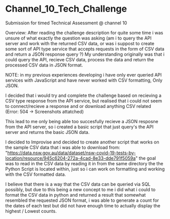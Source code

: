 # Channel_10_Tech_Challenge
Submission for timed Technical Assessment @ channel 10

Overview:
After reading the challenge description for quite some time i was unsure of what exactly the question was asking (am i to query the API server and work with the returned CSV data, or was i suppost to create some sort of API type service that accepts requests in the form of CSV data and return a JSON response query ?) My understanding originally was that i could query the API, recieve CSV data, process the data and return the processed CSV data in JSON format.

NOTE: in my previous experiences developing i have only ever queried API services with JavaScript and have never worked with CSV formatting, Only JSON.

I decided that i would try and complete the challenge based on recieving a CSV type response from the API service, but realised that i could not seem to connect/recieve a response and or download anything CSV related (Error: 504 -> Screenshots attatched)

This lead to me only being able too succesfully recieve a JSON resposne from the API server, so i created a basic script that just query's the API server and returns the basic JSON data.

I decided to Improvise and decided to create another script that works on the sample CSV data that i was able to download from: "https://data.nsw.gov.au/data/dataset/nsw-covid-19-tests-by-location/resource/945c6204-272a-4cad-8e33-dde791f5059a"
the goal was to read in the CSV data by reading it in from the same directory the the Python Script is located within, just so i can work on formatting and working with the CSV formatted data.

I believe that there is a way that the CSV data can be queried via SQL possibly, but due to this being a new concept to me i did what i could to format the CSV data in python and returned a result that somewhat resembled the requested JSON format, i was able to generate a count for the dates of each test but did not have enough time to actually display the highest / Lowest counts.
